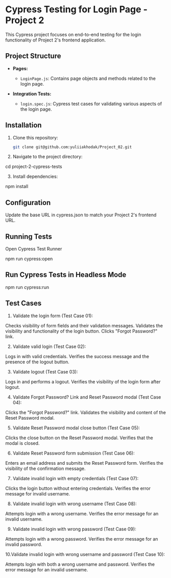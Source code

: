 # Cypress Testing for Login Page - Project 2

This Cypress project focuses on end-to-end testing for the login functionality of Project 2's frontend application.

## Project Structure

- **Pages:**
  - `LoginPage.js`: Contains page objects and methods related to the login page.

- **Integration Tests:**
  - `login.spec.js`: Cypress test cases for validating various aspects of the login page.

## Installation

1. Clone this repository:

   ```bash
   git clone git@github.com:yuliiakhodak/Project_02.git
2. Navigate to the project directory:

cd project-2-cypress-tests

3. Install dependencies:

npm install
## Configuration
Update the base URL in cypress.json to match your Project 2's frontend URL.
## Running Tests
Open Cypress Test Runner

npm run cypress:open
## Run Cypress Tests in Headless Mode

npm run cypress:run
## Test Cases
1. Validate the login form (Test Case 01):

Checks visibility of form fields and their validation messages.
Validates the visibility and functionality of the login button.
Clicks "Forgot Password?" link.

2. Validate valid login (Test Case 02):

Logs in with valid credentials.
Verifies the success message and the presence of the logout button.

3. Validate logout (Test Case 03):

Logs in and performs a logout.
Verifies the visibility of the login form after logout.

4. Validate Forgot Password? Link and Reset Password modal (Test Case 04):

Clicks the "Forgot Password?" link.
Validates the visibility and content of the Reset Password modal.

5. Validate Reset Password modal close button (Test Case 05):

Clicks the close button on the Reset Password modal.
Verifies that the modal is closed.

6. Validate Reset Password form submission (Test Case 06):

Enters an email address and submits the Reset Password form.
Verifies the visibility of the confirmation message.

7. Validate invalid login with empty credentials (Test Case 07):

Clicks the login button without entering credentials.
Verifies the error message for invalid username.

8. Validate invalid login with wrong username (Test Case 08):

Attempts login with a wrong username.
Verifies the error message for an invalid username.

9. Validate invalid login with wrong password (Test Case 09):

Attempts login with a wrong password.
Verifies the error message for an invalid password.

10.Validate invalid login with wrong username and password (Test Case 10):

Attempts login with both a wrong username and password.
Verifies the error message for an invalid username.
